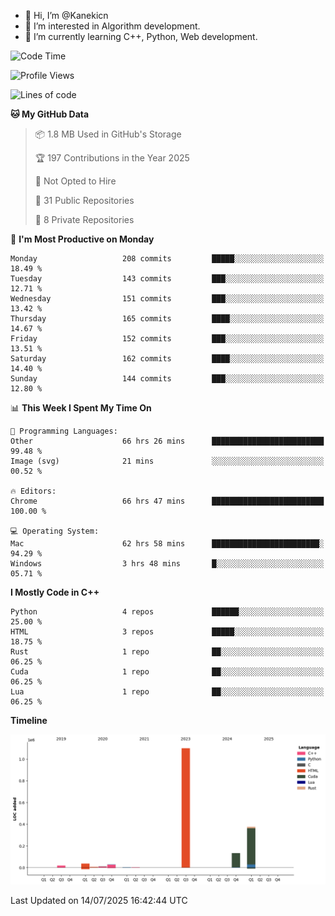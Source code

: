 - 👋 Hi, I’m @Kanekicn
- 👀 I’m interested in Algorithm development.
- 🌱 I’m currently learning C++, Python, Web development.

<!---
cotecsz/cotecsz is a ✨ special ✨ repository because its `README.md` (this file) appears on your GitHub profile.
You can click the Preview link to take a look at your changes.
--->

<!--START_SECTION:waka-->
![Code Time](http://img.shields.io/badge/Code%20Time-3%2C925%20hrs%2013%20mins-blue)

![Profile Views](http://img.shields.io/badge/Profile%20Views-0-blue)

![Lines of code](https://img.shields.io/badge/From%20Hello%20World%20I%27ve%20Written-1.7%20million%20lines%20of%20code-blue)

**🐱 My GitHub Data** 

> 📦 1.8 MB Used in GitHub's Storage 
 > 
> 🏆 197 Contributions in the Year 2025
 > 
> 🚫 Not Opted to Hire
 > 
> 📜 31 Public Repositories 
 > 
> 🔑 8 Private Repositories 
 > 
📅 **I'm Most Productive on Monday** 

```text
Monday                   208 commits         █████░░░░░░░░░░░░░░░░░░░░   18.49 % 
Tuesday                  143 commits         ███░░░░░░░░░░░░░░░░░░░░░░   12.71 % 
Wednesday                151 commits         ███░░░░░░░░░░░░░░░░░░░░░░   13.42 % 
Thursday                 165 commits         ████░░░░░░░░░░░░░░░░░░░░░   14.67 % 
Friday                   152 commits         ███░░░░░░░░░░░░░░░░░░░░░░   13.51 % 
Saturday                 162 commits         ████░░░░░░░░░░░░░░░░░░░░░   14.40 % 
Sunday                   144 commits         ███░░░░░░░░░░░░░░░░░░░░░░   12.80 % 
```


📊 **This Week I Spent My Time On** 

```text
💬 Programming Languages: 
Other                    66 hrs 26 mins      █████████████████████████   99.48 % 
Image (svg)              21 mins             ░░░░░░░░░░░░░░░░░░░░░░░░░   00.52 % 

🔥 Editors: 
Chrome                   66 hrs 47 mins      █████████████████████████   100.00 % 

💻 Operating System: 
Mac                      62 hrs 58 mins      ████████████████████████░   94.29 % 
Windows                  3 hrs 48 mins       █░░░░░░░░░░░░░░░░░░░░░░░░   05.71 % 
```

**I Mostly Code in C++** 

```text
Python                   4 repos             ██████░░░░░░░░░░░░░░░░░░░   25.00 % 
HTML                     3 repos             █████░░░░░░░░░░░░░░░░░░░░   18.75 % 
Rust                     1 repo              ██░░░░░░░░░░░░░░░░░░░░░░░   06.25 % 
Cuda                     1 repo              ██░░░░░░░░░░░░░░░░░░░░░░░   06.25 % 
Lua                      1 repo              ██░░░░░░░░░░░░░░░░░░░░░░░   06.25 % 
```



**Timeline**

![Lines of Code chart](https://raw.githubusercontent.com/Kanekicn/Kanekicn/master/assets/bar_graph.png)


 Last Updated on 14/07/2025 16:42:44 UTC
<!--END_SECTION:waka-->
